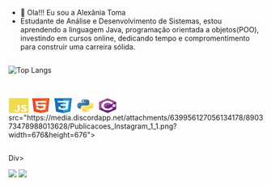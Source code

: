 - 👋 Ola!!! Eu sou a Alexânia Toma
- Estudante de Análise e Desenvolvimento de Sistemas, estou aprendendo a linguagem Java, programação orientada a objetos(POO), investindo em cursos online, dedicando tempo e compromentimento para construir uma carreira sólida.
##
![Top Langs](https://github-readme-stats.vercel.app/api/top-langs/?username=alexaniatoma&langs_count=8)

##

<div style="exibição: inline_block"><br>
  <img align="center" alt="Alexania-Js" height="30" width="40" src="https://raw.githubusercontent.com/devicons/devicon/master/icons/javascript/javascript-plain.svg">
  <img align="center" alt="Alexania-HTML" height="30" width="40" src="https://raw.githubusercontent.com/devicons/devicon/master/icons/html5/html5-original.svg">
  <img align="center" alt="Alexania-CSS" height="30" width="40" src="https://raw.githubusercontent.com/devicons/devicon/master/icons/css3/css3-original.svg">
  <img align="center" alt="Alexania-Java" height="30" width="40" src="https://raw.githubusercontent.com/devicons/devicon/master/icons/python/python-original.svg">
  <img align="center" alt="Alexania-Angular" height="30" width="40" src="https://raw.githubusercontent.com/devicons/devicon/master/icons/csharp/csharp-original.svg">
 src="https://media.discordapp.net/attachments/639956127056134178/890373478988013628/Publicacoes_Instagram_1_1.png?width=676&height=676">
</div>

##

Div> 
 
 <a href = "mailto:alexaniatoma@hotmail.com"><img src="https://img.shields.io/badge/-Hotmail-%23333?style=for-the-badge&logo=hotmail&logoColor=white" target="_blank"></a >
  <a href="https://www.linkedin.com/in/alexania-toma" target="_blank"><img src="https://img.shields.io/badge/-LinkedIn-%230077B5?style=for-the-badge&logo=linkedin&logoColor=white" target="_blank"></a> 
  
</Div>
